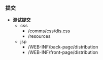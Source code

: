 ### 提交
+ **测试提交**
    + css
        + /comms/css/dis.css
        + /resources
    + jsp
        * /WEB-INF/back-page/distribution
        * /WEB-INF/front-page/distribution

